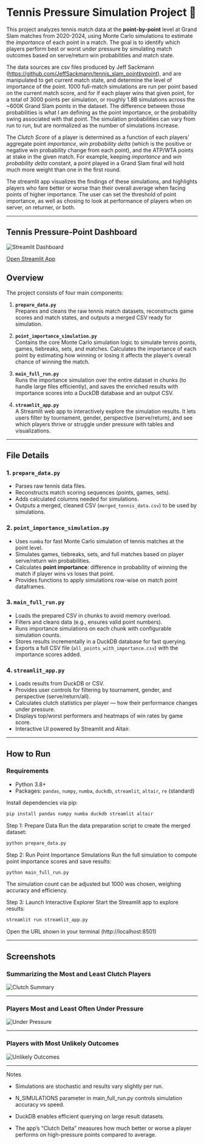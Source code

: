 # Tennis Pressure Simulation Project 🎾

This project analyzes tennis match data at the **point-by-point** level at Grand Slam matches from 2020-2024, using Monte Carlo simulations to estimate the *importance* of each point in a match. The goal is to identify which players perform best or worst under pressure by simulating match outcomes based on serve/return win probabilities and match state. 

The data sources are csv files produced by Jeff Sackmann (https://github.com/JeffSackmann/tennis_slam_pointbypoint), and are manipulated to get current match state, and determine the level of importance of the point. 1000 full-match simulations are run per point based on the current match score, and for if each player wins that given point, for a total of 3000 points per simulation, or roughly 1.8B simulations across the ~600K Grand Slam points in the dataset. The difference between those probabilities is what I am defining as the point importance, or the probability swing associated with that point. The simulation probabilities can vary from run to run, but are normalized as the number of simulations increase.

The *Clutch Score* of a player is determined as a function of each players' aggregate point *importance*, *win probability delta* (which is the positive or negative win probability change from each point), and the ATP/WTA points at stake in the given match. For example, keeping *importance* and *win probability delta* constant, a point played in a Grand Slam final will hold much more weight than one in the first round.

The streamlit app visualizes the findings of these simulations, and highlights players who fare better or worse than their overall average when facing points of higher importance. The user can set the threshold of point importance, as well as chosing to look at performance of players when on server, on returner, or both. 

---

## Tennis Pressure-Point Dashboard
![Streamlit Dashboard](images/streamlit_preview.png)

[Open Streamlit App](https://tennis-point-by-point-52524ann5ef7v8ixz69lt9.streamlit.app/)

## Overview

The project consists of four main components:

1. **`prepare_data.py`**  
   Prepares and cleans the raw tennis match datasets, reconstructs game scores and match states, and outputs a merged CSV ready for simulation.

2. **`point_importance_simulation.py`**  
   Contains the core Monte Carlo simulation logic to simulate tennis points, games, tiebreaks, sets, and matches. Calculates the importance of each point by estimating how winning or losing it affects the player’s overall chance of winning the match.

3. **`main_full_run.py`**  
   Runs the importance simulation over the entire dataset in chunks (to handle large files efficiently), and saves the enriched results with importance scores into a DuckDB database and an output CSV.

4. **`streamlit_app.py`**  
   A Streamlit web app to interactively explore the simulation results. It lets users filter by tournament, gender, perspective (serve/return), and see which players thrive or struggle under pressure with tables and visualizations.

---

## File Details

### 1. `prepare_data.py`

- Parses raw tennis data files.
- Reconstructs match scoring sequences (points, games, sets).
- Adds calculated columns needed for simulations.
- Outputs a merged, cleaned CSV (`merged_tennis_data.csv`) to be used by simulations.

### 2. `point_importance_simulation.py`

- Uses `numba` for fast Monte Carlo simulation of tennis matches at the point level.
- Simulates games, tiebreaks, sets, and full matches based on player serve/return win probabilities.
- Calculates **point importance**: difference in probability of winning the match if player wins vs loses that point.
- Provides functions to apply simulations row-wise on match point dataframes.

### 3. `main_full_run.py`

- Loads the prepared CSV in chunks to avoid memory overload.
- Filters and cleans data (e.g., ensures valid point numbers).
- Runs importance simulations on each chunk with configurable simulation counts.
- Stores results incrementally in a DuckDB database for fast querying.
- Exports a full CSV file (`all_points_with_importance.csv`) with the importance scores added.

### 4. `streamlit_app.py`

- Loads results from DuckDB or CSV.
- Provides user controls for filtering by tournament, gender, and perspective (serve/return/all).
- Calculates clutch statistics per player — how their performance changes under pressure.
- Displays top/worst performers and heatmaps of win rates by game score.
- Interactive UI powered by Streamlit and Altair.

---

## How to Run

### Requirements

- Python 3.8+
- Packages: `pandas`, `numpy`, `numba`, `duckdb`, `streamlit`, `altair`, `re` (standard)

Install dependencies via pip:

```bash
pip install pandas numpy numba duckdb streamlit altair
```

Step 1: Prepare Data
Run the data preparation script to create the merged dataset:

```bash
python prepare_data.py
```

Step 2: Run Point Importance Simulations
Run the full simulation to compute point importance scores and save results:

```bash
python main_full_run.py
```

The simulation count can be adjusted but 1000 was chosen, weighing accuracy and efficiency.

Step 3: Launch Interactive Explorer
Start the Streamlit app to explore results:

```bash
streamlit run streamlit_app.py
```

Open the URL shown in your terminal (http://localhost:8501)

---

## Screenshots

### Summarizing the Most and Least Clutch Players
![Clutch Summary](images/clutch_summary.png)

---

### Players Most and Least Often Under Pressure
![Under Pressure](images/pct_of_pressure_points.png)

---

### Players with Most Unlikely Outcomes
![Unlikely Outcomes](images/unlikely_outcomes.png)

---


Notes

- Simulations are stochastic and results vary slightly per run.

- N_SIMULATIONS parameter in main_full_run.py controls simulation accuracy vs speed.

- DuckDB enables efficient querying on large result datasets.

- The app’s “Clutch Delta” measures how much better or worse a player performs on high-pressure points compared to average.


